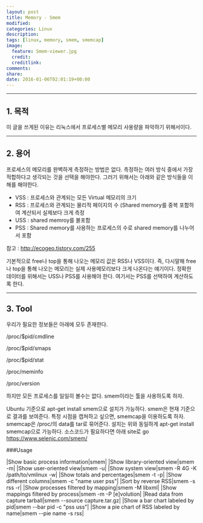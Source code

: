 ```yaml
---
layout: post
title: Memory - Smem
modified:
categories: Linux
description:
tags: [linux, memory, smem, smemcap]
image:
  feature: Smem-viewer.jpg
  credit:
  creditlink:
comments:
share:
date: 2016-01-06T02:01:19+00:00
---
```

---

## 1. 목적

이 글을 쓰게된 이유는 리눅스에서 프로세스별 메모리 사용량을 파악하기 위해서이다.

---

## 2. 용어
프로세스의 메모리를 완벽하게 측정하는 방법은 없다.
 측정하는 여러 방식 중에서 가장 적합하다고 생각되는 것을 선택을 해야한다. 
그러기 위해서는 아래와 같은 방식들을 이해를 해야한다. 

* VSS : 프로세스와 관계되는 모든 Virtual 메모리의 크기
* RSS : 프로세스와 관계되는 물리적 페이지의 수
(Shared memory를 중복 포함하여 계산되서 실제보다 크게 측정
* USS : shared memroy를 불포함
* PSS : Shared memory를 사용하는 프로세스의 수로 shared memory를 나누어서 포함

참고 : <http://ecogeo.tistory.com/255>

기본적으로 free나 top을 통해 나오는 메모리 값은 RSS나 VSS이다. 
즉, 다시말해 free나 top을 통해 나오는 메모리는 실제 사용메모리보다 크게 나온다는 얘기이다.
정확한 데이터를 위해서는 USS나 PSS를 사용해야 한다. 
여기서는 PSS를 선택하여 계산하도록 한다.

---

## 3. Tool
우리가 필요한 정보들은 아래에 모두 존재한다.

/proc/$pid/cmdline

/proc/$pid/smaps

/proc/$pid/stat

/proc/meminfo

/proc/version

하지만 모든 프로세스를 일일히 볼수는 없다. smem이라는 툴을 사용하도록 하자.

Ubuntu 기준으로 apt-get install smem으로 설치가 가능하다.
smem은 현재 기준으로 결과를 보여준다.
특정 시점을 캡쳐하고 싶으면, smemcap을 이용하도록 하자.
smemcap은 /proc/의 data를 tar로 묶어준다.
설치는 위와 동일하게 apt-get install smemcap으로 가능하다.
소스코드가 필요하다면 아래 site로 go
<https://www.selenic.com/smem/>


###Usage

|Show basic process information|smem|
|Show library-oriented view|smem -m|
|Show user-oriented view|smem -u|
|Show system view|smem -R 4G -K /path/to/vmlinux -w|
|Show totals and percentages|smem -t -p|
|Show different columns|smem -c "name user pss"|
|Sort by reverse RSS|smem -s rss -r|
|Show processes filtered by mapping|smem -M libxml|
|Show mappings filtered by process|smem -m -P [e]volution|
|Read data from capture tarball|smem --source capture.tar.gz|
|Show a bar chart labeled by pid|smem --bar pid -c "pss uss"|
|Show a pie chart of RSS labeled by name|smem --pie name -s rss|

